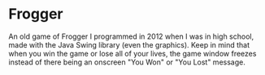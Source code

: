 # Frogger
An old game of Frogger I programmed in 2012 when I was in high school, made with the Java Swing library (even the graphics). Keep in mind that when you win the game or lose all of your lives, the game window freezes instead of there being an onscreen "You Won" or "You Lost" message.
